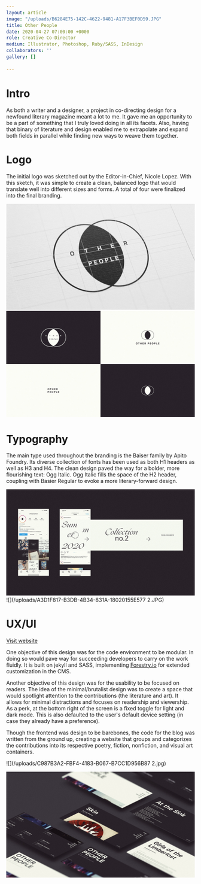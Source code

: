 ```yaml
---
layout: article
image: "/uploads/B6284E75-142C-4622-9481-A17F3BEF0D59.JPG"
title: Other People
date: 2020-04-27 07:00:00 +0000
role: Creative Co-Director
medium: Illustrator, Photoshop, Ruby/SASS, InDesign
collaborators: ''
gallery: []

---
```

# Intro

As both a writer and a designer, a project in co-directing design for a newfound literary magazine meant a lot to me. It gave me an opportunity to be a part of something that I truly loved doing in all its facets. Also, having that binary of literature and design enabled me to extrapolate and expand both fields in parallel while finding new ways to weave them together.

# Logo

The initial logo was sketched out by the Editor-in-Chief, Nicole Lopez. With this sketch, it was simple to create a clean, balanced logo that would translate well into different sizes and forms. A total of four were finalized into the final branding.

![](/uploads/B6284E75-142C-4622-9481-A17F3BEF0D59-1.JPG)![](/uploads/EBFC5849-A23F-4000-9E2A-A1C96A405899.JPG)

# Typography

The main type used throughout the branding is the Baiser family by Apito Foundry. Its diverse collection of fonts has been used as both H1 headers as well as H3 and H4. The clean design paved the way for a bolder, more flourishing text: Ogg Italic. Ogg Italic fills the space of the H2 header, coupling with Basier Regular to evoke a more literary-forward design.

![](/uploads/2A7A12C6-31FB-4E78-A103-BEDDE78AE61E.JPG)![](/uploads/A3D1F817-B3DB-4B34-831A-18020155E577 2.JPG)

# UX/UI

[Visit website](https://otherpeoplesd.com)

One objective of this design was for the code environment to be modular. In doing so would pave way for succeeding developers to carry on the work fluidly. It is built on jekyll and SASS, implementing [Forestry.io](https://forestry.io/) for extended customization in the CMS.

Another objective of this design was for the usability to be focused on readers. The idea of the minimal/brutalist design was to create a space that would spotlight attention to the contributions (the literature and art). It allows for minimal distractions and focuses on readership and viewership. As a perk, at the bottom right of the screen is a fixed toggle for light and dark mode. This is also defaulted to the user's default device setting (in case they already have a preference).

Though the frontend was design to be barebones, the code for the blog was written from the ground up, creating a website that groups and categorizes the contributions into its respective poetry, fiction, nonfiction, and visual art containers.

![](/uploads/C987B3A2-FBF4-4183-B067-B7CC1D956B87 2.jpg)

![](/uploads/730014EB-2EB9-44B0-96F8-D8D80489FCA9.JPG)